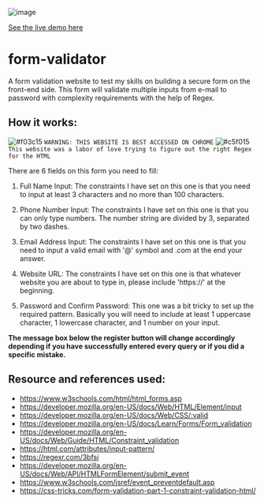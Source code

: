 ![image](https://user-images.githubusercontent.com/55536824/204713189-f10266d8-70b5-4dac-8cde-7d6d38b65723.png)


[See the live demo here](https://rifkyzena.github.io/form-validator/)

# form-validator
A form validation website to test my skills on building a secure form on the front-end side. This form will validate multiple inputs from e-mail to password with complexity requirements with the help of Regex.  

## How it works:
![#f03c15](https://placehold.co/15x15/f03c15/f03c15.png) `WARNING: THIS WEBSITE IS BEST ACCESSED ON CHROME`
![#c5f015](https://placehold.co/15x15/c5f015/c5f015.png) `This website was a labor of love trying to figure out the right Regex for the HTML`

There are 6 fields on this form you need to fill:

1. Full Name Input:
The constraints I have set on this one is that you need to input at least 3 characters and no more than 100 characters.

2. Phone Number Input:
The constraints I have set on this one is that you can only type numbers. The number string are divided by 3, separated by two dashes.

3. Email Address Input:
The constraints I have set on this one is that you need to input a valid email with '@' symbol and .com at the end your answer.

4. Website URL:
The constraints I have set on this one is that whatever website you are about to type in, please include 'https://' at the beginning.

5. Password and Confirm Password:
This one was a bit tricky to set up the required pattern. Basically you will need to include at least 1 uppercase character, 1 lowercase character, and 1 number on your input.

**The message box below the register button will change accordingly depending if you have successfully entered every query or if you did a specific mistake.**

## Resource and references used:
- https://www.w3schools.com/html/html_forms.asp
- https://developer.mozilla.org/en-US/docs/Web/HTML/Element/input
- https://developer.mozilla.org/en-US/docs/Web/CSS/:valid
- https://developer.mozilla.org/en-US/docs/Learn/Forms/Form_validation
- https://developer.mozilla.org/en-US/docs/Web/Guide/HTML/Constraint_validation
- https://html.com/attributes/input-pattern/
- https://regexr.com/3bfsi
- https://developer.mozilla.org/en-US/docs/Web/API/HTMLFormElement/submit_event
- https://www.w3schools.com/jsref/event_preventdefault.asp
- https://css-tricks.com/form-validation-part-1-constraint-validation-html/
